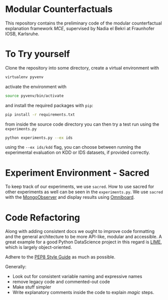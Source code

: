 # Modular Counterfactuals 

This repository contains the preliminary code of the modular counterfactual explanation framework *MCE*, supervised by Nadia el Bekri at Fraunhofer IOSB, Karlsruhe.


# To Try yourself
Clone the repository into some directory, create a virtual environment with
```bash
virtualenv pyvenv
```

activate the environment with

```bash
source pyvenv/bin/activate
```
and install the required packages with `pip`:
```bash
pip install -r requirements.txt
```
from inside the source code directory you can then try a test run using the `experiments.py`
```bash
python experiments.py --ex ids
```

using the `--ex ids/kdd` flag, you can choose between running the experimental evaluation on KDD or IDS datasets, if provided correctly. 

# Experiment Environment - Sacred
To keep track of our experiments, we use `sacred`. How to use sacred for other experiments as well can be seen in the `experiments.py`. 
We use `sacred` with the [MongoObserver](https://sacred.readthedocs.io/en/latest/observers.html#mongo-observer) and display results using [Omniboard](https://vivekratnavel.github.io/omniboard/#/quick-start).

# Code Refactoring
Along with adding consistent docs we ought to improve code formatting and the
general architecture to be more API-like, modular and accessible.
A great example for a good Python DataScience project in this regard is [LIME](https://github.com/marcotcr/lime), which is largely object-oriented.

Adhere to the [PEP8 Style Guide](https://www.python.org/dev/peps/pep-0008/) as much as possible.

Generally:
 - Look out for consistent variable naming and expressive names
 - remove legacy code and commented-out code
 - Make stuff simpler
 - Write explanatory comments inside the code to explain *magic* steps.
